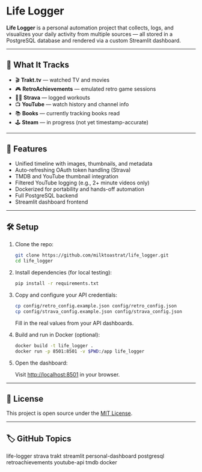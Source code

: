 # Life Logger

**Life Logger** is a personal automation project that collects, logs, and visualizes your daily activity from multiple sources — all stored in a PostgreSQL database and rendered via a custom Streamlit dashboard.

---

## 🧠 What It Tracks

- 🎬 **Trakt.tv** — watched TV and movies  
- 🎮 **RetroAchievements** — emulated retro game sessions  
- 🚴‍♂️ **Strava** — logged workouts  
- 📺 **YouTube** — watch history and channel info  
- 📚 **Books** — currently tracking books read  
- 🕹 **Steam** — in progress (not yet timestamp-accurate)  

---

## 🚀 Features

- Unified timeline with images, thumbnails, and metadata  
- Auto-refreshing OAuth token handling (Strava)  
- TMDB and YouTube thumbnail integration  
- Filtered YouTube logging (e.g., 2+ minute videos only)  
- Dockerized for portability and hands-off automation  
- Full PostgreSQL backend  
- Streamlit dashboard frontend  

---

## 🛠 Setup

1. Clone the repo:

    ```bash
    git clone https://github.com/milktoastrat/life_logger.git
    cd life_logger
    ```

2. Install dependencies (for local testing):

    ```bash
    pip install -r requirements.txt
    ```

3. Copy and configure your API credentials:

    ```bash
    cp config/retro_config.example.json config/retro_config.json
    cp config/strava_config.example.json config/strava_config.json
    ```

    Fill in the real values from your API dashboards.

4. Build and run in Docker (optional):

    ```bash
    docker build -t life_logger .
    docker run -p 8501:8501 -v $PWD:/app life_logger
    ```

5. Open the dashboard:

    Visit [http://localhost:8501](http://localhost:8501) in your browser.

---

## 📄 License

This project is open source under the [MIT License](LICENSE).

---

## 🏷 GitHub Topics

life-logger
strava
trakt
streamlit
personal-dashboard
postgresql
retroachievements
youtube-api
tmdb
docker


